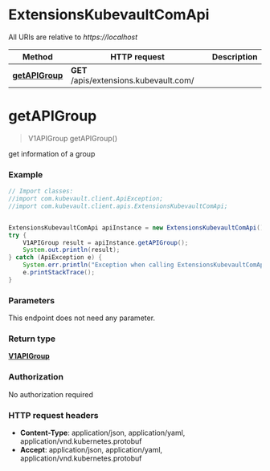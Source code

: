 # ExtensionsKubevaultComApi

All URIs are relative to *https://localhost*

Method | HTTP request | Description
------------- | ------------- | -------------
[**getAPIGroup**](ExtensionsKubevaultComApi.md#getAPIGroup) | **GET** /apis/extensions.kubevault.com/ | 


<a name="getAPIGroup"></a>
# **getAPIGroup**
> V1APIGroup getAPIGroup()



get information of a group

### Example
```java
// Import classes:
//import com.kubevault.client.ApiException;
//import com.kubevault.client.apis.ExtensionsKubevaultComApi;


ExtensionsKubevaultComApi apiInstance = new ExtensionsKubevaultComApi();
try {
    V1APIGroup result = apiInstance.getAPIGroup();
    System.out.println(result);
} catch (ApiException e) {
    System.err.println("Exception when calling ExtensionsKubevaultComApi#getAPIGroup");
    e.printStackTrace();
}
```

### Parameters
This endpoint does not need any parameter.

### Return type

[**V1APIGroup**](V1APIGroup.md)

### Authorization

No authorization required

### HTTP request headers

 - **Content-Type**: application/json, application/yaml, application/vnd.kubernetes.protobuf
 - **Accept**: application/json, application/yaml, application/vnd.kubernetes.protobuf

